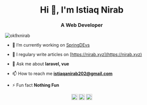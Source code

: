 <h1 align="center">Hi 👋, I'm Istiaq Nirab</h1>
<h3 align="center">A Web Developer</h3>
<p align="left"> <img src="https://komarev.com/ghpvc/?username=ok9xnirab" alt="ok9xnirab" /> </p>

- 🔭 I’m currently working on [SpringDEvs](https://springdevs.com)

- 📝 I regulary write articles on [https://nirab.xyz](https://nirab.xyz)

- 💬 Ask me about **laravel, vue**

- 📫 How to reach me **istiaqanirab202@gmail.com**

- ⚡ Fun fact **Nothing Fun**

<p align="center">
<a href="https://dev.to/ok9xnirab" target="blank"><img align="center" src="https://cdn.jsdelivr.net/npm/simple-icons@3.0.1/icons/dev-dot-to.svg" alt="ok9xnirab" height="20" width="20" /></a>
<a href="https://twitter.com/ok9xnirab" target="blank"><img align="center" src="https://cdn.jsdelivr.net/npm/simple-icons@3.0.1/icons/twitter.svg" alt="ok9xnirab" height="20" width="20" /></a>
<a href="https://fb.com/ok9xnirab" target="blank"><img align="center" src="https://cdn.jsdelivr.net/npm/simple-icons@3.0.1/icons/facebook.svg" alt="ok9xnirab" height="20" width="20" /></a>
</p>
